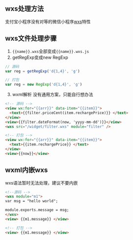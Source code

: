 ## wxs处理方法
支付宝小程序没有对等的微信小程序[wxs](https://mp.weixin.qq.com/debug/wxadoc/dev/framework/view/wxs/)特性

## wxs文件处理步骤
1. ``{{name}}.wxs``全部变成``{{name}}.wxs.js``
2. getRegExp变成new RegExp
```JavaScript
// 源码
var reg = getRegExp('d{1,4}', 'g')

// 打包
var reg = new RegExp('d{1,4}', 'g')
```
3. wxml解析
没有通用方案，只能自行想办法
```html
<!-- 源码 -->
<view wx:for="{{arr}}" data-item="{{item}}">
  <text>{{filter.priceCent(item.rechargePrice)}} </text>
</view>
<view>{{filter.dateFormat(now, 'yyyy-mm-dd')}}</view>
<wxs src="/widget/filter.wxs" module="filter" />

<!-- 打包 -->
<view wx:for="{{arr}}" data-item="{{item}}">
  <text>{{item.rechargePrice}} </text>
</view>
<view>{{now}}</view>
```

## wxml内嵌wxs
wxs语法暂时无法处理，建议不要内嵌
```html
<!--源码 -->
<wxs module="m1">
var msg = "hello world";

module.exports.message = msg;
</wxs>
<view> {{m1.message}} </view>

<!-- 打包 -->
<view> {{m1.message}} </view>
```
